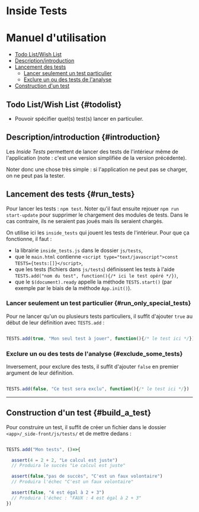 # Inside Tests
# Manuel d'utilisation

* [Todo List/Wish List](#todolist)
* [Description/introduction](#introduction)
* [Lancement des tests](#run_tests)
  * [Lancer seulement un test particulier](#run_only_special_tests)
  * [Exclure un ou des tests de l'analyse](#exclude_some_tests)
* [Construction d'un test](#build_a_test)

## Todo List/Wish List {#todolist}

* Pouvoir spécifier quel(s) test(s) lancer en particulier.

## Description/introduction {#introduction}

Les *Inside Tests* permettent de lancer des tests de l'intérieur même de l'application (note : c'est une version simplifiée de la version précédente).

Noter donc une chose très simple : si l'application ne peut pas se charger, on ne peut pas la tester.

## Lancement des tests {#run_tests}

Pour lancer les tests : `npm test`. Noter qu'il faut ensuite rejouer `npm run start-update` pour supprimer le chargement des modules de tests. Dans le cas contraire, ils ne seraient pas joués mais ils seraient chargés.

On utilise ici les `inside_tests` qui jouent les tests de l'intérieur. Pour que ça fonctionne, il faut :

* la librairie `inside_tests.js` dans le dossier `js/tests`,
* que le `main.html` contienne `<script type="text/javascript">const TESTS={tests:[]}</script>`,
* que les tests (fichiers dans `js/tests`) définissent les tests à l'aide `TESTS.add("nom du test", function(){/* ici le test opéré */})`,
* que le `$(document).ready` appelle la méthode `TESTS.start()` (par exemple par le biais de la méthode `App.init()`).

### Lancer seulement un test particulier {#run_only_special_tests}

Pour ne lancer qu'un ou plusieurs tests particuliers, il suffit d'ajouter `true` au début de leur définition avec `TESTS.add` :

```javascript

TESTS.add(true, "Mon seul test à jouer", function(){/* le test ici */})

```

### Exclure un ou des tests de l'analyse {#exclude_some_tests}

Inversement, pour exclure des tests, il suffit d'ajouter `false` en premier argument de leur définition.

```javascript

TESTS.add(false, "Ce test sera exclu", function(){/* le test ici */})

```

---------------------------------------------------------------------

## Construction d'un test {#build_a_test}

Pour construire un test, il suffit de créer un fichier dans le dossier `<app>/_side-front/js/tests/` et de mettre dedans :

```javascript

TESTS.add("Mon tests", ()=>{

  assert(4 = 2 + 2, "Le calcul est juste")
  // Produira le succès "Le calcul est juste"

  assert(false,"pas de succès", "C'est un faux volontaire")
  // Produira l'échec "C'est un faux volontaire"

  assert(false, "4 est égal à 2 + 3")
  // Produira l'échec : "FAUX : 4 est égal à 2 + 3"
})

```
